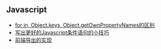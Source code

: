 ## Javascript

* [for in, Object.keys, Object.getOwnPropertyNames的区别](./for-in-object.keys-getOwnPropertyNames.md)
* [写出更好的Javascript条件语句的小技巧](./write-better-conditional-statement.md)
* [前端导出的实现](./export-content.md)